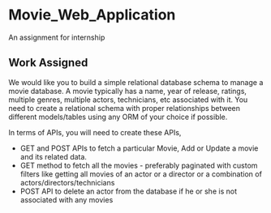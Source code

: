 # Movie_Web_Application

An assignment for internship

## Work Assigned

We would like you to build a simple relational database schema to manage a movie database. A movie typically has a name, year of release, ratings, multiple genres, multiple actors, technicians, etc associated with it. You need to create a relational schema with proper relationships between different models/tables using any ORM of your choice if possible.

In terms of APIs, you will need to create these APIs,

- GET and POST APIs to fetch a particular Movie, Add or Update a movie and its related data.
- GET method to fetch all the movies - preferably paginated with custom filters like getting all movies of an actor or a director or a combination of actors/directors/technicians
- POST API to delete an actor from the database if he or she is not associated with any movies
